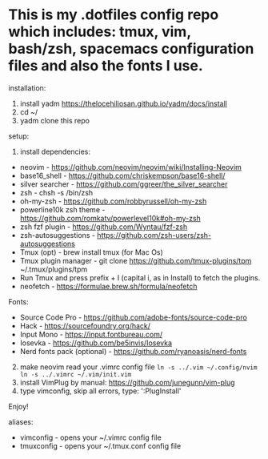 # This is my .dotfiles config repo which includes: tmux, vim, bash/zsh, spacemacs configuration files and also the fonts I use.

installation:

1) install yadm
https://thelocehiliosan.github.io/yadm/docs/install
2) cd ~/
3) yadm clone this repo

setup:

1) install dependencies:
- neovim - https://github.com/neovim/neovim/wiki/Installing-Neovim
- base16_shell - https://github.com/chriskempson/base16-shell/
- silver searcher - https://github.com/ggreer/the_silver_searcher
- zsh - chsh -s /bin/zsh
- oh-my-zsh - https://github.com/robbyrussell/oh-my-zsh
- powerline10k zsh theme - https://github.com/romkatv/powerlevel10k#oh-my-zsh
- zsh fzf plugin - https://github.com/Wyntau/fzf-zsh
- zsh-autosuggestions - https://github.com/zsh-users/zsh-autosuggestions
- Tmux (opt) - brew install tmux (for Mac Os)
- Tmux plugin manager - git clone https://github.com/tmux-plugins/tpm ~/.tmux/plugins/tpm
- Run Tmux and press prefix + I (capital i, as in Install) to fetch the plugins.
- neofetch - https://formulae.brew.sh/formula/neofetch

Fonts:
- Source Code Pro - https://github.com/adobe-fonts/source-code-pro
- Hack - https://sourcefoundry.org/hack/
- Input Mono - https://input.fontbureau.com/
- Iosevka - https://github.com/be5invis/Iosevka
- Nerd fonts pack (optional) - https://github.com/ryanoasis/nerd-fonts

2) make neovim read your .vimrc config file
`
ln -s ../.vim ~/.config/nvim
ln -s ../.vimrc ~/.vim/init.vim
`
3) install VimPlug by manual: https://github.com/junegunn/vim-plug
4) type vimconfig, skip all errors, type: ':PlugInstall'

Enjoy!

aliases:

- vimconfig - opens your ~/.vimrc config file
- tmuxconfig - opens your ~/.tmux.conf config file
